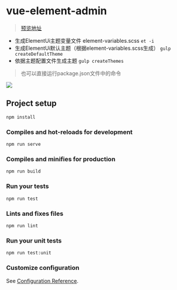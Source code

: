 # vue-element-admin

> [预览地址](http://60kg.top/dist)

- 生成ElementUi主题变量文件 element-variables.scss
```et -i```
- 生成ElementUi默认主题（根据element-variables.scss生成）
```gulp createDefaultTheme```
- 依据主题配置文件生成主题
```gulp createThemes```

>也可以直接运行package.json文件中的命令

![](https://i.imgur.com/Ko4gzmb.png)

## Project setup
```
npm install
```

### Compiles and hot-reloads for development
```
npm run serve
```

### Compiles and minifies for production
```
npm run build
```

### Run your tests
```
npm run test
```

### Lints and fixes files
```
npm run lint
```

### Run your unit tests
```
npm run test:unit
```

### Customize configuration
See [Configuration Reference](https://cli.vuejs.org/config/).
